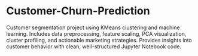 # Customer-Churn-Prediction
Customer segmentation project using KMeans clustering and machine learning. Includes data preprocessing, feature scaling, PCA visualization, cluster profiling, and actionable marketing strategies. Provides insights into customer behavior with clean, well-structured Jupyter Notebook code.
